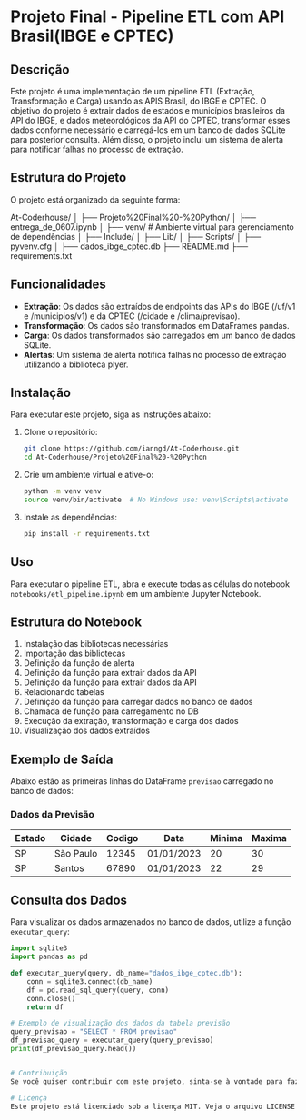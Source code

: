 # Projeto Final - Pipeline ETL com API Brasil(IBGE e CPTEC)

## Descrição

Este projeto é uma implementação de um pipeline ETL (Extração, Transformação e Carga) usando as APIS Brasil, do IBGE e CPTEC. O objetivo do projeto é extrair dados de estados e municípios brasileiros da API do IBGE, e dados meteorológicos da API do CPTEC, transformar esses dados conforme necessário e carregá-los em um banco de dados SQLite para posterior consulta. Além disso, o projeto inclui um sistema de alerta para notificar falhas no processo de extração.

## Estrutura do Projeto

O projeto está organizado da seguinte forma:

At-Coderhouse/
│
├── Projeto%20Final%20-%20Python/
│ ├── entrega_de_0607.ipynb
│
├── venv/ # Ambiente virtual para gerenciamento de dependências
│ ├── Include/
│ ├── Lib/
│ ├── Scripts/
│ ├── pyvenv.cfg
│
├── dados_ibge_cptec.db
├── README.md
├── requirements.txt


## Funcionalidades

- **Extração**: Os dados são extraídos de endpoints das APIs do IBGE (/uf/v1 e /municipios/v1) e da CPTEC (/cidade e /clima/previsao).
- **Transformação**: Os dados são transformados em DataFrames pandas.
- **Carga**: Os dados transformados são carregados em um banco de dados SQLite.
- **Alertas**: Um sistema de alerta notifica falhas no processo de extração utilizando a biblioteca plyer.

## Instalação

Para executar este projeto, siga as instruções abaixo:

1. Clone o repositório:
    ```bash
    git clone https://github.com/ianngd/At-Coderhouse.git
    cd At-Coderhouse/Projeto%20Final%20-%20Python
    ```

2. Crie um ambiente virtual e ative-o:
    ```bash
    python -m venv venv
    source venv/bin/activate  # No Windows use: venv\Scripts\activate
    ```

3. Instale as dependências:
    ```bash
    pip install -r requirements.txt
    ```

## Uso

Para executar o pipeline ETL, abra e execute todas as células do notebook `notebooks/etl_pipeline.ipynb` em um ambiente Jupyter Notebook.

## Estrutura do Notebook

1. Instalação das bibliotecas necessárias
2. Importação das bibliotecas
3. Definição da função de alerta
4. Definição da função para extrair dados da API
5. Definição da função para extrair dados da API
6. Relacionando tabelas
7. Definição da função para carregar dados no banco de dados
8. Chamada de função para carregamento no DB
9. Execução da extração, transformação e carga dos dados
10. Visualização dos dados extraídos

## Exemplo de Saída

Abaixo estão as primeiras linhas do DataFrame `previsao` carregado no banco de dados:

### Dados da Previsão

| Estado | Cidade    | Codigo | Data       | Minima | Maxima |
|--------|-----------|--------|------------|--------|--------|
| SP     | São Paulo | 12345  | 01/01/2023 | 20     | 30     |
| SP     | Santos    | 67890  | 01/01/2023 | 22     | 29     |

## Consulta dos Dados

Para visualizar os dados armazenados no banco de dados, utilize a função `executar_query`:

```python
import sqlite3
import pandas as pd

def executar_query(query, db_name="dados_ibge_cptec.db"):
    conn = sqlite3.connect(db_name)
    df = pd.read_sql_query(query, conn)
    conn.close()
    return df

# Exemplo de visualização dos dados da tabela previsão
query_previsao = "SELECT * FROM previsao"
df_previsao_query = executar_query(query_previsao)
print(df_previsao_query.head())


# Contribuição
Se você quiser contribuir com este projeto, sinta-se à vontade para fazer um fork do repositório, criar uma branch para suas alterações e abrir um pull request.

# Licença
Este projeto está licenciado sob a licença MIT. Veja o arquivo LICENSE para mais detalhes.

